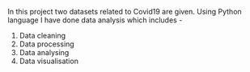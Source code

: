 In this project two datasets related to Covid19 are given. Using Python language I have done data analysis which includes -

1. Data cleaning
2. Data processing
3. Data analysing
4. Data visualisation
